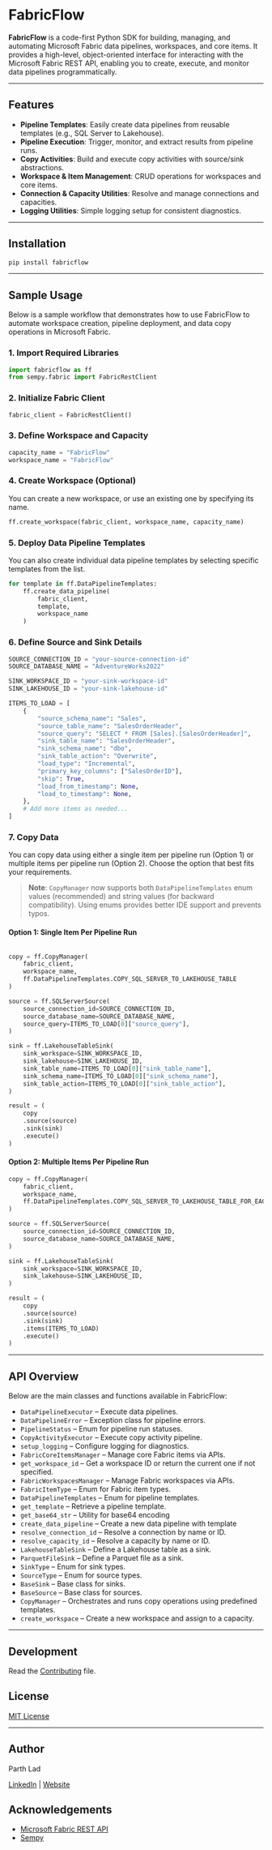 # FabricFlow

**FabricFlow** is a code-first Python SDK for building, managing, and automating Microsoft Fabric data pipelines, workspaces, and core items. It provides a high-level, object-oriented interface for interacting with the Microsoft Fabric REST API, enabling you to create, execute, and monitor data pipelines programmatically.

---

## Features

- **Pipeline Templates**: Easily create data pipelines from reusable templates (e.g., SQL Server to Lakehouse).
- **Pipeline Execution**: Trigger, monitor, and extract results from pipeline runs.
- **Copy Activities**: Build and execute copy activities with source/sink abstractions.
- **Workspace & Item Management**: CRUD operations for workspaces and core items.
- **Connection & Capacity Utilities**: Resolve and manage connections and capacities.
- **Logging Utilities**: Simple logging setup for consistent diagnostics.

---

## Installation

```sh
pip install fabricflow
```

---

## Sample Usage

Below is a sample workflow that demonstrates how to use FabricFlow to automate workspace creation, pipeline deployment, and data copy operations in Microsoft Fabric.

### 1. Import Required Libraries

```python
import fabricflow as ff
from sempy.fabric import FabricRestClient
```

### 2. Initialize Fabric Client

```python
fabric_client = FabricRestClient()
```

### 3. Define Workspace and Capacity

```python
capacity_name = "FabricFlow"
workspace_name = "FabricFlow"
```

### 4. Create Workspace (Optional)

You can create a new workspace, or use an existing one by specifying its name.

```python
ff.create_workspace(fabric_client, workspace_name, capacity_name)
```

### 5. Deploy Data Pipeline Templates

You can also create individual data pipeline templates by selecting specific templates from the list.

```python
for template in ff.DataPipelineTemplates:
    ff.create_data_pipeline(
        fabric_client,
        template,
        workspace_name
    )
```

### 6. Define Source and Sink Details

```python
SOURCE_CONNECTION_ID = "your-source-connection-id"
SOURCE_DATABASE_NAME = "AdventureWorks2022"

SINK_WORKSPACE_ID = "your-sink-workspace-id"
SINK_LAKEHOUSE_ID = "your-sink-lakehouse-id"

ITEMS_TO_LOAD = [
    {
        "source_schema_name": "Sales",
        "source_table_name": "SalesOrderHeader",
        "source_query": "SELECT * FROM [Sales].[SalesOrderHeader]",
        "sink_table_name": "SalesOrderHeader",
        "sink_schema_name": "dbo",
        "sink_table_action": "Overwrite",
        "load_type": "Incremental",
        "primary_key_columns": ["SalesOrderID"],
        "skip": True,
        "load_from_timestamp": None,
        "load_to_timestamp": None,
    },
    # Add more items as needed...
]
```

### 7. Copy Data

You can copy data using either a single item per pipeline run (Option 1) or multiple items per pipeline run (Option 2). Choose the option that best fits your requirements.

> **Note**: `CopyManager` now supports both `DataPipelineTemplates` enum values (recommended) and string values (for backward compatibility). Using enums provides better IDE support and prevents typos.

#### Option 1: Single Item Per Pipeline Run

```python

copy = ff.CopyManager(
    fabric_client,
    workspace_name,
    ff.DataPipelineTemplates.COPY_SQL_SERVER_TO_LAKEHOUSE_TABLE
)

source = ff.SQLServerSource(
    source_connection_id=SOURCE_CONNECTION_ID,
    source_database_name=SOURCE_DATABASE_NAME,
    source_query=ITEMS_TO_LOAD[0]["source_query"],
)

sink = ff.LakehouseTableSink(
    sink_workspace=SINK_WORKSPACE_ID,
    sink_lakehouse=SINK_LAKEHOUSE_ID,
    sink_table_name=ITEMS_TO_LOAD[0]["sink_table_name"],
    sink_schema_name=ITEMS_TO_LOAD[0]["sink_schema_name"],
    sink_table_action=ITEMS_TO_LOAD[0]["sink_table_action"],
)

result = (
    copy
    .source(source)
    .sink(sink)
    .execute()
)

```

#### Option 2: Multiple Items Per Pipeline Run

```python
copy = ff.CopyManager(
    fabric_client,
    workspace_name,
    ff.DataPipelineTemplates.COPY_SQL_SERVER_TO_LAKEHOUSE_TABLE_FOR_EACH
)

source = ff.SQLServerSource(
    source_connection_id=SOURCE_CONNECTION_ID,
    source_database_name=SOURCE_DATABASE_NAME,
)

sink = ff.LakehouseTableSink(
    sink_workspace=SINK_WORKSPACE_ID,
    sink_lakehouse=SINK_LAKEHOUSE_ID,
)

result = (
    copy
    .source(source)
    .sink(sink)
    .items(ITEMS_TO_LOAD)
    .execute()
)
```

---

## API Overview

Below are the main classes and functions available in FabricFlow:

- `DataPipelineExecutor` – Execute data pipelines.
- `DataPipelineError` – Exception class for pipeline errors.
- `PipelineStatus` – Enum for pipeline run statuses.
- `CopyActivityExecutor` – Execute copy activity pipeline.
- `setup_logging` – Configure logging for diagnostics.
- `FabricCoreItemsManager` – Manage core Fabric items via APIs.
- `get_workspace_id` – Get a workspace ID or return the current one if not specified.
- `FabricWorkspacesManager` – Manage Fabric workspaces via APIs.
- `FabricItemType` – Enum for Fabric item types.
- `DataPipelineTemplates` – Enum for pipeline templates.
- `get_template` – Retrieve a pipeline template.
- `get_base64_str` – Utility for base64 encoding
- `create_data_pipeline` – Create a new data pipeline with template
- `resolve_connection_id` – Resolve a connection by name or ID.
- `resolve_capacity_id` – Resolve a capacity by name or ID.
- `LakehouseTableSink` – Define a Lakehouse table as a sink.
- `ParquetFileSink` – Define a Parquet file as a sink.
- `SinkType` – Enum for sink types.
- `SourceType` – Enum for source types.
- `BaseSink` – Base class for sinks.
- `BaseSource` – Base class for sources.
- `CopyManager` – Orchestrates and runs copy operations using predefined templates.
- `create_workspace` – Create a new workspace and assign to a capacity.

---

## Development

Read the [Contributing](CONTRIBUTING.md) file.

## License

[MIT License](LICENSE)

---

## Author

Parth Lad

[LinkedIn](https://www.linkedin.com/in/ladparth/) | [Website](https://thenavigatedata.com/)

## Acknowledgements

- [Microsoft Fabric REST API](https://learn.microsoft.com/en-us/rest/api/fabric/)
- [Sempy](https://pypi.org/project/sempy/)
